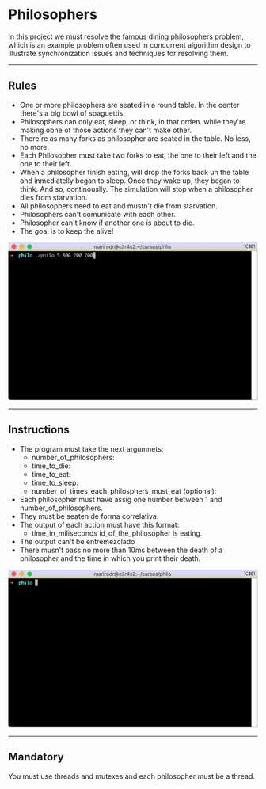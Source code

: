 # Philosophers

In this project we must resolve the famous dining philosophers problem, which is an example problem often used in concurrent algorithm design to illustrate synchronization issues and techniques for resolving them.

---

## Rules

* One or more philosophers are seated in a round table. In the center there's a big bowl of spaguettis.
* Philosophers can only eat, sleep, or think, in that orden. while they're making obne of those actions they can't make other.
* There're as many forks as philosopher are seated in the table. No less, no more.
* Each Philosopher must take two forks to eat, the one to their left and the one to their left.
* When a philosopher finish eating, will drop the forks back un the table and inmediatelly began to sleep. Once they wake up, they began to think. And so, continouslly. The simulation will stop when a philosopher dies from starvation.
* All philosophers need to eat and mustn't die from starvation.
* Philosophers can't comunicate with each other.
* Philosopher can't know if another one is about to die.
* The goal is to keep the alive!

<div align="center">
  <img src="https://github.com/MofMiq/philosophers/blob/main/rutine.gif">
</div>

---

## Instructions

* The program must take the next argumnets:
  * number_of_philosophers:
  * time_to_die:
  * time_to_eat:
  * time_to_sleep:
  * number_of_times_each_philosphers_must_eat (optional):
* Each philosopher must have assig one number between 1 and number_of_philosophers.
* They must be seaten de forma correlativa.
* The output of each action must have this format:
  * time_in_miliseconds id_of_the_philosopher is eating.
* The output can't be entremezclado
* There musn't pass no more than 10ms between the death of a philosopher and the time in which you print their death.

<div align="center">
  <img src="https://github.com/MofMiq/philosophers/blob/main/dead.gif">
</div>

---

## Mandatory

You must use threads and mutexes and each philosopher must be a thread.
